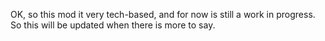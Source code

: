 OK, so this mod it very tech-based, and for now is still a work in progress. \
So this will be updated when there is more to say.